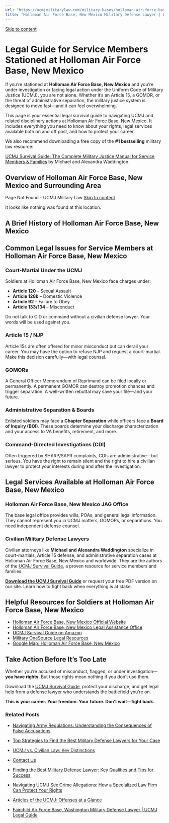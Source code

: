 ```yaml
---
url: "https://ucmjmilitarylaw.com/military-bases/holloman-air-force-base-new-mexico-military-defense-lawyer-ucmj-legal-guide/"
title: "Holloman Air Force Base, New Mexico Military Defense Lawyer | UCMJ Legal Guide"
---
```


[Skip to content](https://ucmjmilitarylaw.com/military-bases/holloman-air-force-base-new-mexico-military-defense-lawyer-ucmj-legal-guide/#content)

# Legal Guide for Service Members Stationed at Holloman Air Force Base, New Mexico

If you’re stationed at **Holloman Air Force Base, New Mexico** and you’re under investigation or facing legal action under the Uniform Code of Military Justice (UCMJ), you are not alone. Whether it’s an Article 15, a GOMOR, or the threat of administrative separation, the military justice system is designed to move fast—and it can feel overwhelming.

This page is your essential legal survival guide to navigating UCMJ and related disciplinary actions at Holloman Air Force Base, New Mexico. It includes everything you need to know about your rights, legal services available both on and off post, and how to protect your career.

We also recommend downloading a free copy of the **#1 bestselling** military law resource:

[UCMJ Survival Guide: The Complete Military Justice Manual for Service Members & Families](https://www.amazon.com/dp/B0FCDD3B2Z) by Michael and Alexandra Waddington.

## Overview of Holloman Air Force Base, New Mexico and Surrounding Area

Page Not Found - UCMJ Military Law [Skip to content](https://ucmjmilitarylaw.com/military-bases/holloman-air-force-base-new-mexico-military-defense-lawyer-ucmj-legal-guide/%7Blocation7#content)

It looks like nothing was found at this location.

## A Brief History of Holloman Air Force Base, New Mexico

## Common Legal Issues for Service Members at Holloman Air Force Base, New Mexico

### Court-Martial Under the UCMJ

Soldiers at Holloman Air Force Base, New Mexico face charges under:

- **Article 120** – Sexual Assault
- **Article 128b** – Domestic Violence
- **Article 92** – Failure to Obey
- **Article 133/134** – Misconduct

Do not talk to CID or command without a civilian defense lawyer. Your words will be used against you.

### Article 15 / NJP

Article 15s are often offered for minor misconduct but can derail your career. You may have the option to refuse NJP and request a court-martial. Make this decision carefully—with legal counsel.

### GOMORs

A General Officer Memorandum of Reprimand can be filed locally or permanently. A permanent GOMOR can destroy promotion chances and trigger separation. A well-written rebuttal may save your file—and your future.

### Administrative Separation & Boards

Enlisted soldiers may face a **Chapter Separation** while officers face a **Board of Inquiry (BOI)**. These boards determine your discharge characterization and your access to VA benefits, retirement, and more.

### Command-Directed Investigations (CDI)

Often triggered by SHARP/SAPR complaints, CDIs are administrative—but serious. You have the right to remain silent and the right to hire a civilian lawyer to protect your interests during and after the investigation.

## Legal Services Available at Holloman Air Force Base, New Mexico

### Holloman Air Force Base, New Mexico JAG Office

The base legal office provides wills, POAs, and general legal information. They cannot represent you in UCMJ matters, GOMORs, or separations. You need independent defense counsel.

### Civilian Military Defense Lawyers

Civilian attorneys like **Michael and Alexandra Waddington** specialize in court-martials, Article 15 defense, and administrative separation cases at Holloman Air Force Base, New Mexico and worldwide. They are the authors of the [UCMJ Survival Guide](https://www.amazon.com/dp/B0FCDD3B2Z), a proven resource for service members and families.

**[Download the UCMJ Survival Guide](https://www.amazon.com/dp/B0FCDD3B2Z)** or request your free PDF version on our site. Learn how to fight back when everything is at stake.

## Helpful Resources for Soldiers at Holloman Air Force Base, New Mexico

- [Holloman Air Force Base, New Mexico Official Website](https://ucmjmilitarylaw.com/military-bases/holloman-air-force-base-new-mexico-military-defense-lawyer-ucmj-legal-guide/%7Blocation12%7D)
- [Holloman Air Force Base, New Mexico Legal Assistance Office](https://ucmjmilitarylaw.com/military-bases/holloman-air-force-base-new-mexico-military-defense-lawyer-ucmj-legal-guide/%7Blocation13%7D)
- [UCMJ Survival Guide on Amazon](https://www.amazon.com/dp/B0FCDD3B2Z)
- [Military OneSource Legal Resources](https://www.militaryonesource.mil/legal/)
- [Google Map: Holloman Air Force Base, New Mexico](https://ucmjmilitarylaw.com/military-bases/holloman-air-force-base-new-mexico-military-defense-lawyer-ucmj-legal-guide/%7Blocation14%7D)

## Take Action Before It’s Too Late

Whether you’re accused of misconduct, flagged, or under investigation— **you have rights**. But those rights mean nothing if you don’t use them.

Download the [UCMJ Survival Guide](https://www.amazon.com/dp/B0FCDD3B2Z), protect your discharge, and get legal help from a defense lawyer who understands the battlefield you’re on.

**This is your career. Your freedom. Your future. Don’t wait—fight back.**

### Related Posts

- [Navigating Army Regulations: Understanding the Consequences of False Accusations](https://ucmjmilitarylaw.com/army-regulation-on-false-accusations/)
- [Top Strategies to Find the Best Military Defense Lawyers for Your Case](https://ucmjmilitarylaw.com/best-military-defense-lawyers/)
- [UCMJ vs. Civilian Law: Key Distinctions](https://ucmjmilitarylaw.com/ucmj/ucmj-vs-civilian-law-key-distinctions/)
- [Contact Us](https://ucmjmilitarylaw.com/contact/)

- [Finding the Best Military Defense Lawyer: Key Qualities and Tips for Success](https://ucmjmilitarylaw.com/who-is-the-best-military-defense-lawyer/)
- [Navigating UCMJ Sex Crime Allegations: How a Specialized Law Firm Can Protect Your Rights](https://ucmjmilitarylaw.com/ucmj-sex-crime-law-firm/)
- [Articles of the UCMJ: Offenses at a Glance](https://ucmjmilitarylaw.com/ucmj/articles-of-the-ucmj-offenses-at-a-glance/)
- [Fairchild Air Force Base, Washington Military Defense Lawyer \| UCMJ Legal Guide](https://ucmjmilitarylaw.com/fairchild-air-force-base-washington-military-defense-lawyer-ucmj-legal-guide/)